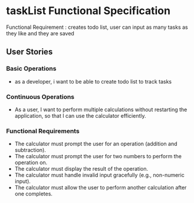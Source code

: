 




# taskList Functional Specification
Functional Requirement : creates todo list, user can input as many tasks as they like and they are saved

## User Stories

### Basic Operations
- as a developer, i want to be able to create todo list to track tasks

### Continuous Operations
- As a user, I want to perform multiple calculations without restarting the application, so that I can use the calculator efficiently.

### Functional Requirements
- The calculator must prompt the user for an operation (addition and subtraction).
- The calculator must prompt the user for two numbers to perform the operation on.
- The calculator must display the result of the operation.
- The calculator must handle invalid input gracefully (e.g., non-numeric input).
- The calculator must allow the user to perform another calculation after one completes.